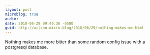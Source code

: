 ```yaml
---
layout: post
microblog: true
audio: 
date: 2018-06-29 09:49:36 -0500
guid: http://wilson.micro.blog/2018/06/29/nothing-makes-me.html
---
```

Nothing makes me more bitter than some random config issue with a postgresql database.
